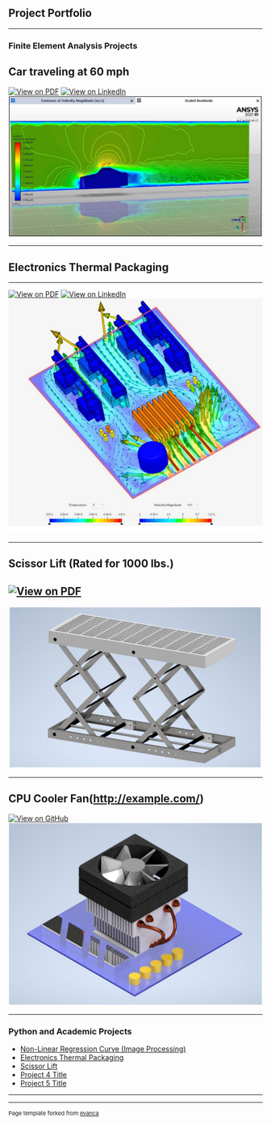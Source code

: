 ## Project Portfolio
---

### Finite Element Analysis Projects 

Car traveling at 60 mph
---
[![View on PDF](https://img.shields.io/badge/PDF-View%20on%20PDF-red?logo=adobeacrobatreader)](https://drive.google.com/file/d/1Fzx4AJVe6fO_IPcrdiTyfVlS1Ypc37ML/view?usp=sharing)
[![View on LinkedIn](https://img.shields.io/badge/LinkedIn-View%20on%20LinkedIn-red?logo=linkedin)](https://www.linkedin.com/feed/update/urn:li:activity:6825057852160323584/)
<img src="images/Car.PNG?raw=true"/>

---
Electronics Thermal Packaging
---
---
[![View on PDF](https://img.shields.io/badge/PDF-View%20the%20PDF-red?logo=adobeacrobatreader)](https://www.linkedin.com/feed/update/urn:li:activity:6753712703367364608/)
[![View on LinkedIn](https://img.shields.io/badge/LinkedIn-View%20on%20LinkedIn-red?logo=linkedin)](https://www.linkedin.com/feed/update/urn:li:activity:6753712703367364608/)
<img src="images/Electronics Packaging.PNG?raw=true"/>

---
Scissor Lift (Rated for 1000 lbs.) 
---
 [![View on PDF](https://img.shields.io/badge/PDF-View%20the%20PDF-red?logo=adobeacrobatreader)](https://drive.google.com/file/d/1Duco9fMs7Wpnjsu8rnqm6ejIYriSyaGO/view?usp=sharing)
 ---
<img src="images/Scissor Lift.PNG?raw=true"/>


---
CPU Cooler Fan(http://example.com/)
---
[![View on GitHub](https://img.shields.io/badge/PDF-View%20the%20PDF-red?logo=adobeacrobatreader)](https://github.com/BenPortz/Author-Profiling)
<img src="images/CPU Cooler.PNG?raw=true"/>

---

### Python and Academic Projects

- [Non-Linear Regression Curve (Image Processing)](http://example.com/)
- [Electronics Thermal Packaging](http://example.com/)
- [Scissor Lift](http://example.com/)
- [Project 4 Title](http://example.com/)
- [Project 5 Title](http://example.com/)

---




---
<p style="font-size:11px">Page template forked from <a href="https://github.com/evanca/quick-portfolio">evanca</a></p>
<!-- Remove above link if you don't want to attibute -->
